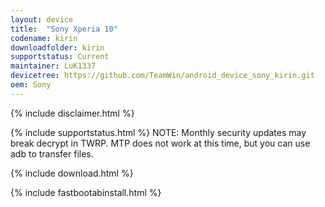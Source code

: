 ```yaml
---
layout: device
title:  "Sony Xperia 10"
codename: kirin
downloadfolder: kirin
supportstatus: Current
maintainer: LuK1337
devicetree: https://github.com/TeamWin/android_device_sony_kirin.git
oem: Sony
---
```


{% include disclaimer.html %}

{% include supportstatus.html %}
NOTE: Monthly security updates may break decrypt in TWRP. MTP does not work at this time, but you can use adb to transfer files.

{% include download.html %}

{% include fastbootabinstall.html %}
